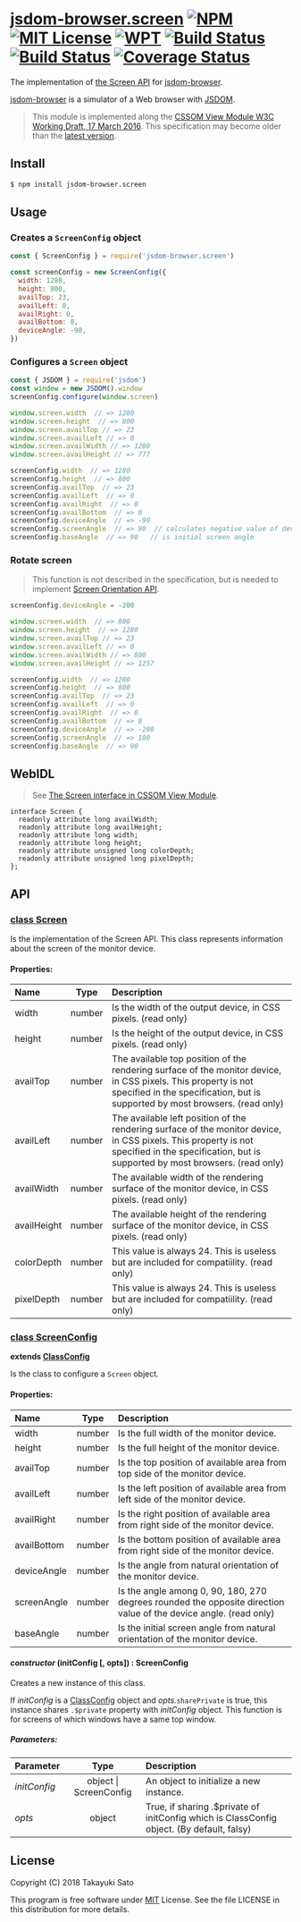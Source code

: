 # [jsdom-browser.screen][repo-url] [![NPM][npm-img]][npm-url] [![MIT License][mit-img]][mit-url] [![WPT][wpt-img]][wpt-url] [![Build Status][travis-img]][travis-url] [![Build Status][appveyor-img]][appveyor-url] [![Coverage Status][coverage-img]][coverage-url]

The implementation of [the Screen API][spec-url] for [jsdom-browser][jsdom-browser-url].

[jsdom-browser][jsdom-browser-url] is a simulator of a Web browser with [JSDOM][jsdom-url].

> This module is implemented along the [CSSOM View Module W3C Working Draft, 17 March 2016][latest-spec-url]. This specification may become older than the [latest version][latest-spec-url].


## Install

```sh
$ npm install jsdom-browser.screen
```


## Usage

### Creates a `ScreenConfig` object

```js
const { ScreenConfig } = require('jsdom-browser.screen')

const screenConfig = new ScreenConfig({
  width: 1280,
  height: 800,
  availTop: 23,
  availLeft: 0,
  availRight: 0,
  availBottom: 0,
  deviceAngle: -90,
})
```

### Configures a `Screen` object

```js
const { JSDOM } = require('jsdom')
const window = new JSDOM().window
screenConfig.configure(window.screen)

window.screen.width  // => 1280
window.screen.height  // => 800
window.screen.availTop // => 23
window.screen.availLeft // => 0
window.screen.availWidth // => 1280
window.screen.availHeight // => 777

screenConfig.width  // => 1280
screenConfig.height  // => 800
screenConfig.availTop  // => 23
screenConfig.availLeft  // => 0
screenConfig.availRight  // => 0
screenConfig.availBottom  // => 0
screenConfig.deviceAngle  // => -90
screenConfig.screenAngle  // => 90  // calculates negative value of device angle to 90 * n (n = 0〜3)
screenConfig.baseAngle  // => 90   // is initial screen angle
```

### Rotate screen

> This function is not described in the specification, but is needed
> to implement [Screen Orientation API][orientation-spec-url].

```js
screenConfig.deviceAngle = -200

window.screen.width  // => 800
window.screen.height  // => 1280
window.screen.availTop // => 23
window.screen.availLeft // => 0
window.screen.availWidth // => 800
window.screen.availHeight // => 1257

screenConfig.width  // => 1280
screenConfig.height  // => 800
screenConfig.availTop  // => 23
screenConfig.availLeft  // => 0
screenConfig.availRight  // => 0
screenConfig.availBottom  // => 0
screenConfig.deviceAngle  // => -200
screenConfig.screenAngle  // => 180
screenConfig.baseAngle  // => 90
```


## WebIDL

> See [The Screen interface in CSSOM View Module][webidl-url].

```
interface Screen {
  readonly attribute long availWidth;
  readonly attribute long availHeight;
  readonly attribute long width;
  readonly attribute long height;
  readonly attribute unsigned long colorDepth;
  readonly attribute unsigned long pixelDepth;
};
```

## API

### <u>class Screen</u>

Is the implementation of the Screen API.
This class represents information about the screen of the monitor device.

#### Properties:

| Name        |  Type  | Description |
|:------------|:------:|:------------|
| width       | number | Is the width of the output device, in CSS pixels. (read only) |
| height      | number | Is the height of the output device, in CSS pixels. (read only) |
| availTop    | number | The available top position of the rendering surface of the monitor device, in CSS pixels. This property is not specified in the specification, but is supported by most browsers. (read only) |
| availLeft   | number | The available left position of the rendering surface of the monitor device, in CSS pixels. This property is not specified in the specification, but is supported by most browsers. (read only) |
| availWidth  | number | The available width of the rendering surface of the monitor device, in CSS pixels. (read only) |
| availHeight | number | The available height of the rendering surface of the monitor device, in CSS pixels. (read only) |
| colorDepth  | number | This value is always 24. This is useless but are included for compatiility. (read only) |
| pixelDepth  | number | This value is always 24. This is useless but are included for compatiility. (read only) |

### <u>class ScreenConfig</u>

**extends [ClassConfig][class-config-base-url]**

Is the class to configure a `Screen` object.

#### Properties:

| Name        |  Type  | Description      |
|:------------|:------:|:-----------------|
| width       | number | Is the full width of the monitor device. |
| height      | number | Is the full height of the monitor device. |
| availTop    | number | Is the top position of available area from top side of the monitor device. |
| availLeft   | number | Is the left position of available area from left side of the monitor device. |
| availRight  | number | Is the right position of available area from right side of the monitor device. |
| availBottom | number | Is the bottom position of available area from right side of the monitor device. |
| deviceAngle | number | Is the angle from natural orientation of the monitor device. |
| screenAngle | number | Is the angle among 0, 90, 180, 270 degrees rounded the opposite direction value of the device angle. (read only) |
| baseAngle   | number | Is the initial screen angle from natural orientation of the monitor device. |

#### *constructor* (initConfig [, opts]) : ScreenConfig

Creates a new instance of this class.

If *initConfig* is a [ClassConfig][class-config-base-url] object and *opts.*`sharePrivate` is true, this instance shares `.$private` property with *initConfig* object.
This function is for screens of which windows have a same top window.

##### Parameters:

| Parameter    | Type                       | Description                      |
|:-------------|:--------------------------:|:---------------------------------|
| *initConfig* | object &#124; ScreenConfig | An object to initialize a new instance. |
| *opts*       | object                     | True, if sharing .$private of initConfig which is ClassConfig object. (By default, falsy) |


## License

Copyright (C) 2018 Takayuki Sato

This program is free software under [MIT][mit-url] License.
See the file LICENSE in this distribution for more details.


[repo-url]: https://github.com/sttk/jsdom-browser.screen/

[npm-img]: https://img.shields.io/badge/npm-v0.2.0-blue.svg
[npm-url]: https://www.npmjs.org/package/jsdom-browser.screen/

[mit-img]: https://img.shields.io/badge/license-MIT-green.svg
[mit-url]: https://opensource.org/licenses/MIT

[wpt-img]: https://img.shields.io/badge/web--platform--tests-pass-brightgreen.svg
[wpt-url]: https://github.com/web-platform-tests/wpt

[travis-img]: https://travis-ci.org/sttk/jsdom-browser.screen.svg?branch=master
[travis-url]: https://travis-ci.org/sttk/jsdom-browser.screen

[appveyor-img]: https://ci.appveyor.com/api/projects/status/github/sttk/jsdom-browser.screen?branch=master&svg=true
[appveyor-url]: https://ci.appveyor.com/project/sttk/jsdom-browser-screen

[coverage-img]: https://coveralls.io/repos/github/sttk/jsdom-browser.screen/badge.svg?branch=master
[coverage-url]: https://coveralls.io/github/sttk/jsdom-browser.screen?branch=master

[spec-url]: https://www.w3.org/TR/2016/WD-cssom-view-1-20160317/#the-screen-interface
[webidl-url]: https://www.w3.org/TR/2016/WD-cssom-view-1-20160317/#screen
[latest-spec-url]: https://www.w3.org/TR/cssom-view-1/#the-screen-interface
[orientation-spec-url]: https://www.w3.org/TR/screen-orientation/

[jsdom-url]: https://github.com/jsdom/jsdom
[jsdom-browser-url]: https://github.com/sttk/jsdom-browser
[class-config-base-url]: https://github.com/sttk/class-config-base

